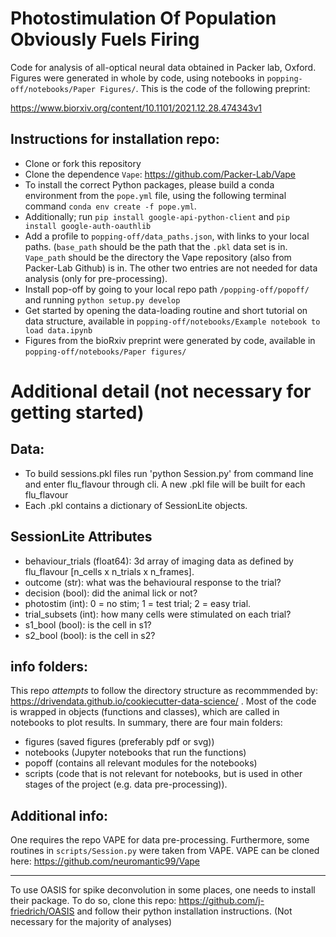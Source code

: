 # Photostimulation Of Population Obviously Fuels Firing

Code for analysis of all-optical neural data obtained in Packer lab, Oxford. Figures were generated in whole by code, using notebooks in `popping-off/notebooks/Paper Figures/`. This is the code of the following preprint:

https://www.biorxiv.org/content/10.1101/2021.12.28.474343v1


## Instructions for installation repo:

- Clone or fork this repository
- Clone the dependence `Vape`: https://github.com/Packer-Lab/Vape
- To install the correct Python packages, please build a conda environment from the `pope.yml` file, using the following terminal command `conda env create -f pope.yml`.
- Additionally; run `pip install google-api-python-client` and `pip install google-auth-oauthlib`
- Add a profile to `popping-off/data_paths.json`, with links to your local paths. (`base_path` should be the path that the `.pkl` data set is in. `Vape_path` should be the directory the Vape repository (also from Packer-Lab Github) is in. The other two entries are not needed for data analysis (only for pre-processing).
- Install pop-off by going to your local repo path `/popping-off/popoff/` and running `python setup.py develop`
- Get started by opening the data-loading routine and short tutorial on data structure, available in `popping-off/notebooks/Example notebook to load data.ipynb`
- Figures from the bioRxiv preprint were generated by code, available in `popping-off/notebooks/Paper figures/`

# Additional detail (not necessary for getting started)

## Data:
- To build sessions.pkl files run 'python Session.py' from command line and enter flu_flavour through cli. A new .pkl file will be built for each flu_flavour
- Each .pkl contains a dictionary of SessionLite objects.

## SessionLite Attributes
- behaviour_trials (float64): 3d array of imaging data as defined by flu_flavour [n_cells x n_trials x n_frames].
- outcome (str): what was the behavioural response to the trial?
- decision (bool): did the animal lick or not?
- photostim (int): 0 = no stim; 1 = test trial; 2 = easy trial.
- trial_subsets (int): how many cells were stimulated on each trial?
- s1_bool (bool): is the cell in s1?
- s2_bool (bool): is the cell in s2?

## info folders:

This repo _attempts_ to follow the directory structure as recommmended by: https://drivendata.github.io/cookiecutter-data-science/ . Most of the code is wrapped in objects (functions and classes), which are called in notebooks to plot results. In summary, there are four main folders:
- figures (saved figures (preferably pdf or svg))
- notebooks (Jupyter notebooks that run the functions)
- popoff (contains all relevant modules for the notebooks)
- scripts (code that is not relevant for notebooks, but is used in other stages of the project (e.g. data pre-processing)). 

## Additional info:

One requires the repo VAPE for data pre-processing. Furthermore, some routines in `scripts/Session.py` were taken from VAPE. VAPE can be cloned here: https://github.com/neuromantic99/Vape

-------------

To use OASIS for spike deconvolution in some places, one needs to install their package. To do so, clone this repo: 
https://github.com/j-friedrich/OASIS
and follow their python installation instructions.
(Not necessary for the majority of analyses)


